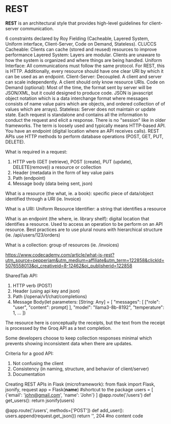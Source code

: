 # REST

**REST** is an architectural style that provides high-level guidelines for client-server communication. 

6 constraints declared by Roy Fielding (Cacheable, Layered System, Uniform interface, Client-Server, Code on Demand, Stateless).
CLUCCS
Cacheable: Clients can cache (stored and reused) resources to improve performance
Layered System: Layers are modular. Clients are unaware to how the system is organized and where things are being handled.
Uniform Interface: All communications must follow the same protocol. For REST, this is HTTP. Additionally, every resource should have one clear URI by which it can be used as an endpoint.
Client-Server: Decoupled. A client and server can scale independently. A client should only know resource URIs.
Code on Demand (optional): Most of the time, the format sent by server will be JSON/XML, but it could designed to produce code. JSON is javascript object notation which is a data interchange format where messages consists of name value pairs which are objects, and ordered collection of of values which are arrays).
Stateless: Server does not maintain or update state. Each request is standalone and contains all the information to conduct the request and elicit a response. There is no "session" like in older frameworks. 
The term is loosely used and typically means HTTP-based API. You have an endpoint (digital location where an API receives calls). REST APIs use HTTP methods to perform database operations (POST, GET, PUT, DELETE).

What is required in a request:
1. HTTP verb (GET (retrieve), POST (create), PUT (update), DELETE(remove)) a resource or collection
2. Header (metadata in the form of key value pairs
3. Path (endpoint)
4. Message body (data being sent, json)


What is a resource (the what, ie. a book):
specific piece of data/object identified through a URI (ie. Invoice)

What is a URI:
Uniform Resource Identifier: a string that identifies a resource

What is an endpoint (the where, ie. library shelf):
digital location that identifies a resource. Used to access an operation to be perform on an API resource. Best practices are to use plural nouns with hierarchical structure (ie. /api/users/123/orders)

What is a collection:
group of resources (ie. /invoices)

https://www.codecademy.com/article/what-is-rest?utm_source=pepperjam&utm_medium=affiliate&utm_term=122858&clickId=5076558013&pj_creativeid=8-12462&pj_publisherid=122858


SharedTab API:
1. HTTP verb (POST)
2. Header (using api key and json)
3. Path (/openai/v1/chat/completions)
4. Message Body(let parameters: [String: Any] = [
  "messages": [
    ["role": "user", "content": prompt]
  ],
  "model": "llama3-8b-8192",
  "temperature": 1,
  ...
])

The resource here is conceptually the receipts, but the text from the receipt is processed by the Groq API as a text completion.

Some developers choose to keep collection responses minimal which prevents showing inconsistent data when there are updates.

Criteria for a good API:
1. Not confusing the client
2. Consistency (in naming, structure, and behavior of client/server)
3. Documentation

Creating REST APIs in Flask (microframework):
from flask import Flask, jsonify, request
app = Flask(__name__) #shortcut to the package
users = [
  {'email': 'john@gmail.com', 'name': 'John'}
]
@app.route('/users')
def get_users():
    return jsonify(users)
    
@app.route('/users', methods=['POST'])
def add_user():
    users.append(request.get_json())
    return '', 204 #no content code



